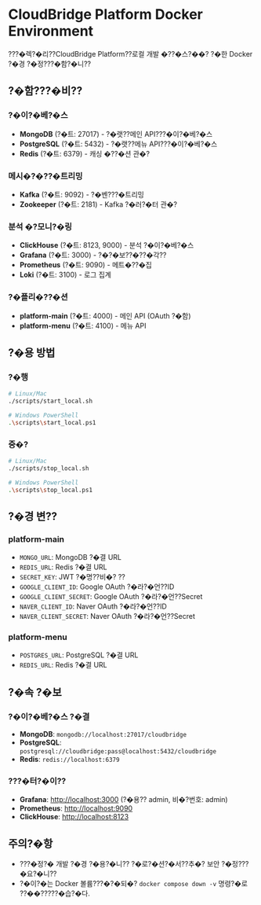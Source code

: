 # CloudBridge Platform Docker Environment

???�렉?�리??CloudBridge Platform??로컬 개발 �??�스?��? ?�한 Docker ?�경 ?�정???�함?�니??

## ?�함???�비??

### ?�이?�베?�스

- **MongoDB** (?�트: 27017) - ?�랫??메인 API???�이?�베?�스
- **PostgreSQL** (?�트: 5432) - ?�랫??메뉴 API???�이?�베?�스
- **Redis** (?�트: 6379) - 캐싱 �??�션 관�?

### 메시�?�??�트리밍

- **Kafka** (?�트: 9092) - ?�벤???�트리밍
- **Zookeeper** (?�트: 2181) - Kafka ?�러?�터 관�?

### 분석 �?모니?�링

- **ClickHouse** (?�트: 8123, 9000) - 분석 ?�이?�베?�스
- **Grafana** (?�트: 3000) - ?�?�보??�??�각??
- **Prometheus** (?�트: 9090) - 메트�??�집
- **Loki** (?�트: 3100) - 로그 집계

### ?�플리�??�션

- **platform-main** (?�트: 4000) - 메인 API (OAuth ?�함)
- **platform-menu** (?�트: 4100) - 메뉴 API

## ?�용 방법

### ?�행

```bash
# Linux/Mac
./scripts/start_local.sh

# Windows PowerShell
.\scripts\start_local.ps1
```

### 중�?

```bash
# Linux/Mac
./scripts/stop_local.sh

# Windows PowerShell
.\scripts\stop_local.ps1
```

## ?�경 변??

### platform-main

- `MONGO_URL`: MongoDB ?�결 URL
- `REDIS_URL`: Redis ?�결 URL
- `SECRET_KEY`: JWT ?�명??비�? ??
- `GOOGLE_CLIENT_ID`: Google OAuth ?�라?�언??ID
- `GOOGLE_CLIENT_SECRET`: Google OAuth ?�라?�언??Secret
- `NAVER_CLIENT_ID`: Naver OAuth ?�라?�언??ID
- `NAVER_CLIENT_SECRET`: Naver OAuth ?�라?�언??Secret

### platform-menu

- `POSTGRES_URL`: PostgreSQL ?�결 URL
- `REDIS_URL`: Redis ?�결 URL

## ?�속 ?�보

### ?�이?�베?�스 ?�결

- **MongoDB**: `mongodb://localhost:27017/cloudbridge`
- **PostgreSQL**: `postgresql://cloudbridge:pass@localhost:5432/cloudbridge`
- **Redis**: `redis://localhost:6379`

### ???�터?�이??

- **Grafana**: [http://localhost:3000](http://localhost:3000) (?�용?? admin, 비�?번호: admin)
- **Prometheus**: [http://localhost:9090](http://localhost:9090)
- **ClickHouse**: [http://localhost:8123](http://localhost:8123)

## 주의?�항

- ???�정?� 개발 ?�경 ?�용?�니?? ?�로?�션?�서??추�? 보안 ?�정???�요?�니??
- ?�이?�는 Docker 볼륨???�?�되�? `docker compose down -v` 명령?�로 ??��?????�습?�다.
